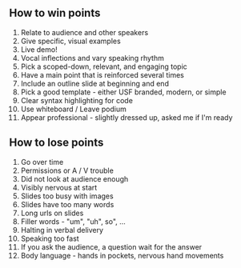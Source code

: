 How to win points
-------

1. Relate to audience and other speakers
1. Give specific, visual examples
1. Live demo!
1. Vocal inflections and vary speaking rhythm
1. Pick a scoped-down, relevant, and engaging topic
1. Have a main point that is reinforced several times
1. Include an outline slide at beginning and end
1. Pick a good template - either USF branded, modern, or simple
1. Clear syntax highlighting for code
1. Use whiteboard / Leave podium
1. Appear professional - slightly dressed up, asked me if I'm ready



How to lose points
------

1. Go over time
1. Permissions or A / V trouble
1. Did not look at audience enough
1. Visibly nervous at start
1. Slides too busy with images 
1. Slides have too many words
1. Long urls on slides
1. Filler words - "um", "uh", so", …
1. Halting in verbal delivery
1. Speaking too fast
1. If you ask the audience, a question wait for the answer
1. Body language - hands in pockets, nervous hand movements
